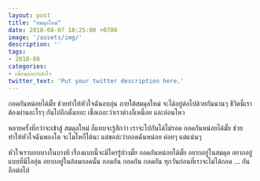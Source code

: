 ```yaml
---
layout: post
title: "สมดุลใหม่"
date: 2018-08-07 18:25:00 +0700
image: '/assets/img/'
description: ''
tags:
- 2018-08
categories:
- เพื่อนและกำลังใจ
twitter_text: 'Put your twitter description here.'
---
```

กอดกันหน่อยได้มั๊ย ช่วยทำให้หัวใจฉันอบอุ่น ภายใต้สมดุลใหม่ จะได้อยู่ต่อไปด้วยกันนานๆ ชีวิตนี้เราต้องผ่านอะไรๆ กันไปอีกตั้งเยอะ เชื่อเถอะว่าเราต่างก็เหนื่อย และอ่อนไหว

หลายครั้งที่กว่าจะเข้าสู่ สมดุลใหม่ ก็แทบจะรู้สึกว่า เราจะไปกันได้ไม่รอด กอดกันหน่อยได้มั๊ย ช่วยทำให้หัวใจฉันพองโต จะโมโหก็ได้นะ แต่ขอล่ะว่ากอดฉันหน่อย ค่อยๆ แต่แน่นๆ

หัวใจเราบอบบางในบางที เรื่องแบบนี้จะมีใครรู้บ้างมั๊ย กอดกันหน่อยได้มั๊ย อยากอยู่ในสมดุล อยากอยู่แบบที่มีไออุ่น อยากอยู่ในอ้อมกอดนั้น กอดกัน กอดกัน กอดกัน ทุกวันก่อนที่เราจะไม่ได้กอด ... กันอีกต่อไป
